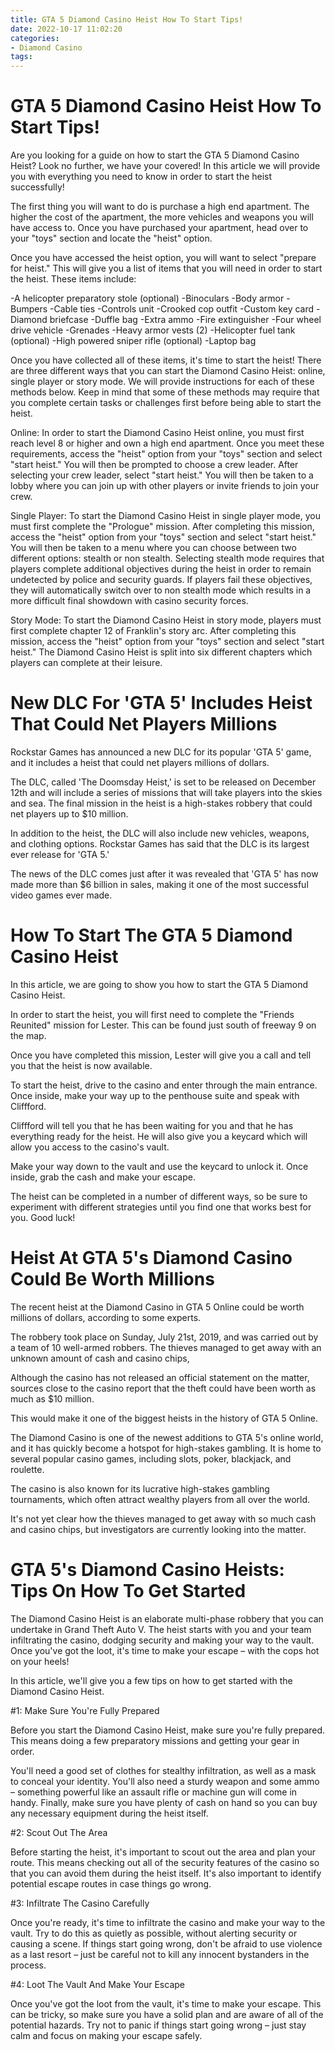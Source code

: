 ```yaml
---
title: GTA 5 Diamond Casino Heist How To Start Tips!
date: 2022-10-17 11:02:20
categories:
- Diamond Casino
tags:
---
```



#  GTA 5 Diamond Casino Heist How To Start Tips!

Are you looking for a guide on how to start the GTA 5 Diamond Casino Heist? Look no further, we have your covered! In this article we will provide you with everything you need to know in order to start the heist successfully!

The first thing you will want to do is purchase a high end apartment. The higher the cost of the apartment, the more vehicles and weapons you will have access to. Once you have purchased your apartment, head over to your "toys" section and locate the "heist" option.

Once you have accessed the heist option, you will want to select "prepare for heist." This will give you a list of items that you will need in order to start the heist. These items include:

-A helicopter
 preparatory stole (optional)
-Binoculars 
-Body armor 
-Bumpers 
-Cable ties 
-Controls unit 
-Crooked cop outfit 
-Custom key card 
-Diamond briefcase 
-Duffle bag 
-Extra ammo 
-Fire extinguisher 
-Four wheel drive vehicle 
-Grenades 
-Heavy armor vests (2) 
-Helicopter fuel tank (optional) 
-High powered sniper rifle (optional) 
-Laptop bag 

Once you have collected all of these items, it's time to start the heist! There are three different ways that you can start the Diamond Casino Heist: online, single player or story mode. We will provide instructions for each of these methods below. Keep in mind that some of these methods may require that you complete certain tasks or challenges first before being able to start the heist.

Online: In order to start the Diamond Casino Heist online, you must first reach level 8 or higher and own a high end apartment. Once you meet these requirements, access the "heist" option from your "toys" section and select "start heist." You will then be prompted to choose a crew leader. After selecting your crew leader, select "start heist." You will then be taken to a lobby where you can join up with other players or invite friends to join your crew.

Single Player: To start the Diamond Casino Heist in single player mode, you must first complete the "Prologue" mission. After completing this mission, access the "heist" option from your "toys" section and select "start heist." You will then be taken to a menu where you can choose between two different options: stealth or non stealth. Selecting stealth mode requires that players complete additional objectives during the heist in order to remain undetected by police and security guards. If players fail these objectives, they will automatically switch over to non stealth mode which results in a more difficult final showdown with casino security forces.

Story Mode: To start the Diamond Casino Heist in story mode, players must first complete chapter 12 of Franklin's story arc. After completing this mission, access the "heist" option from your "toys" section and select "start heist." The Diamond Casino Heist is split into six different chapters which players can complete at their leisure.

#  New DLC For 'GTA 5' Includes Heist That Could Net Players Millions

Rockstar Games has announced a new DLC for its popular 'GTA 5' game, and it includes a heist that could net players millions of dollars.

The DLC, called 'The Doomsday Heist,' is set to be released on December 12th and will include a series of missions that will take players into the skies and sea. The final mission in the heist is a high-stakes robbery that could net players up to $10 million.

In addition to the heist, the DLC will also include new vehicles, weapons, and clothing options. Rockstar Games has said that the DLC is its largest ever release for 'GTA 5.'

The news of the DLC comes just after it was revealed that 'GTA 5' has now made more than $6 billion in sales, making it one of the most successful video games ever made.

#  How To Start The GTA 5 Diamond Casino Heist

In this article, we are going to show you how to start the GTA 5 Diamond Casino Heist. 

In order to start the heist, you will first need to complete the "Friends Reunited" mission for Lester. This can be found just south of freeway 9 on the map.

Once you have completed this mission, Lester will give you a call and tell you that the heist is now available. 

To start the heist, drive to the casino and enter through the main entrance. Once inside, make your way up to the penthouse suite and speak with Cliffford. 

Cliffford will tell you that he has been waiting for you and that he has everything ready for the heist. He will also give you a keycard which will allow you access to the casino's vault. 

Make your way down to the vault and use the keycard to unlock it. Once inside, grab the cash and make your escape. 

The heist can be completed in a number of different ways, so be sure to experiment with different strategies until you find one that works best for you. Good luck!

#  Heist At GTA 5's Diamond Casino Could Be Worth Millions

The recent heist at the Diamond Casino in GTA 5 Online could be worth millions of dollars, according to some experts.

The robbery took place on Sunday, July 21st, 2019, and was carried out by a team of 10 well-armed robbers. The thieves managed to get away with an unknown amount of cash and casino chips,

Although the casino has not released an official statement on the matter, sources close to the casino report that the theft could have been worth as much as $10 million.

This would make it one of the biggest heists in the history of GTA 5 Online.

The Diamond Casino is one of the newest additions to GTA 5's online world, and it has quickly become a hotspot for high-stakes gambling. It is home to several popular casino games, including slots, poker, blackjack, and roulette.

The casino is also known for its lucrative high-stakes gambling tournaments, which often attract wealthy players from all over the world.

It's not yet clear how the thieves managed to get away with so much cash and casino chips, but investigators are currently looking into the matter.

#  GTA 5's Diamond Casino Heists: Tips On How To Get Started

The Diamond Casino Heist is an elaborate multi-phase robbery that you can undertake in Grand Theft Auto V. The heist starts with you and your team infiltrating the casino, dodging security and making your way to the vault. Once you've got the loot, it's time to make your escape – with the cops hot on your heels!

In this article, we'll give you a few tips on how to get started with the Diamond Casino Heist.

#1: Make Sure You're Fully Prepared

Before you start the Diamond Casino Heist, make sure you're fully prepared. This means doing a few preparatory missions and getting your gear in order.

You'll need a good set of clothes for stealthy infiltration, as well as a mask to conceal your identity. You'll also need a sturdy weapon and some ammo – something powerful like an assault rifle or machine gun will come in handy. Finally, make sure you have plenty of cash on hand so you can buy any necessary equipment during the heist itself.

#2: Scout Out The Area

Before starting the heist, it's important to scout out the area and plan your route. This means checking out all of the security features of the casino so that you can avoid them during the heist itself. It's also important to identify potential escape routes in case things go wrong.



#3: Infiltrate The Casino Carefully

Once you're ready, it's time to infiltrate the casino and make your way to the vault. Try to do this as quietly as possible, without alerting security or causing a scene. If things start going wrong, don't be afraid to use violence as a last resort – just be careful not to kill any innocent bystanders in the process.

 #4: Loot The Vault And Make Your Escape

Once you've got the loot from the vault, it's time to make your escape. This can be tricky, so make sure you have a solid plan and are aware of all of the potential hazards. Try not to panic if things start going wrong – just stay calm and focus on making your escape safely.